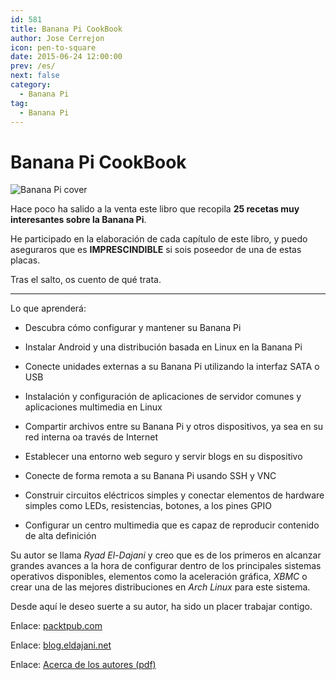 ```yaml
---
id: 581
title: Banana Pi CookBook
author: Jose Cerrejon
icon: pen-to-square
date: 2015-06-24 12:00:00
prev: /es/
next: false
category:
  - Banana Pi
tag:
  - Banana Pi
---
```


# Banana Pi CookBook

![Banana Pi cover](/images/2015/06/bananapi_cover.jpg)

Hace poco ha salido a la venta este libro que recopila **25 recetas muy interesantes sobre la Banana Pi**. 

He participado en la elaboración de cada capítulo de este libro, y puedo aseguraros que es **IMPRESCINDIBLE** si sois poseedor de una de estas placas.

Tras el salto, os cuento de qué trata.

- - -
Lo que aprenderá:

* Descubra cómo configurar y mantener su  Banana Pi

* Instalar Android y una distribución basada en Linux en la Banana Pi

* Conecte unidades externas a su Banana Pi utilizando la interfaz SATA o USB

* Instalación y configuración de aplicaciones de servidor comunes y aplicaciones multimedia en Linux

* Compartir archivos entre su Banana Pi y otros dispositivos, ya sea en su red interna oa través de Internet

* Establecer una entorno web seguro y servir blogs en su dispositivo

* Conecte de forma remota a su Banana Pi usando SSH y VNC

* Construir circuitos eléctricos simples y conectar elementos de hardware simples como LEDs, resistencias, botones, a los pines GPIO

* Configurar un centro multimedia que es capaz de reproducir contenido de alta definición

Su autor se llama *Ryad El-Dajani* y creo que es de los primeros en alcanzar grandes avances a la hora de configurar dentro de los principales sistemas operativos disponibles, elementos como la aceleración gráfica, *XBMC* o crear una de las mejores distribuciones en *Arch Linux* para este sistema.

Desde aquí le deseo suerte a su autor, ha sido un placer trabajar contigo.

Enlace: [packtpub.com](http://www.packtpub.com/hardware-and-creative/banana-pi-cookbook)

Enlace: [blog.eldajani.net](http://blog.eldajani.net/banana-pi-cookbook/)

Enlace: [Acerca de los autores (pdf)](/res/B04622_FM_ForProof_MJ.pdf)